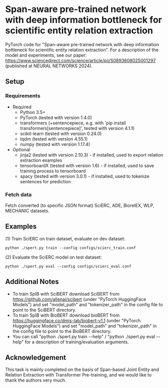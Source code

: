 # Span-aware pre-trained network with deep information bottleneck for scientific entity relation extraction
PyTorch code for "Span-aware pre-trained network with deep information bottleneck for scientific entity relation extraction". For a description of the model and experiments, see our paper: https://www.sciencedirect.com/science/article/pii/S0893608025001297 (published at NEURAL NETWORKS 2024).


## Setup
### Requirements
- Required
  - Python 3.5+
  - PyTorch (tested with version 1.4.0)
  - transformers (+sentencepiece, e.g. with 'pip install transformers[sentencepiece]', tested with version 4.1.1)
  - scikit-learn (tested with version 0.24.0)
  - tqdm (tested with version 4.55.1)
  - numpy (tested with version 1.17.4)
- Optional
  - jinja2 (tested with version 2.10.3) - if installed, used to export relation extraction examples
  - tensorboardX (tested with version 1.6) - if installed, used to save training process to tensorboard
  - spacy (tested with version 3.0.1) - if installed, used to tokenize sentences for prediction

### Fetch data
Fetch converted (to specific JSON format) SciERC, ADE, BiorelEX, WLP, MECHANIC datasets.

## Examples
(1) Train SciERC on train dataset, evaluate on dev dataset:
```
python ./spert.py train --config configs/scierc_train.conf
```

(2) Evaluate the SciERC model on test dataset:
```
python ./spert.py eval --config configs/scierc_eval.conf
```

## Additional Notes
- To train SpIB with SciBERT download SciBERT from https://github.com/allenai/scibert (under "PyTorch HuggingFace Models") and set "model_path" and "tokenizer_path" in the config file to point to the SciBERT directory. 
- To train SpIB with BioBERT download bioBERT from https://huggingface.co/dmis-lab/biobert-v1.1 (under "PyTorch HuggingFace Models") and set "model_path" and "tokenizer_path" in the config file to point to the BioBERT directory. 
- You can call "python ./spert.py train --help" / "python ./spert.py eval --help" for a description of training/evaluation arguments.

## Acknowledgement 
This task is mainly completed on the basis of Span-based Joint Entity and Relation Extraction with Transformer Pre-training, and we would like to thank the authors very much.
